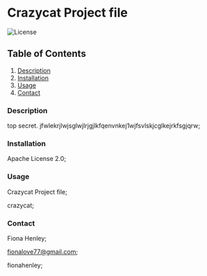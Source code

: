 # Crazycat Project file 
  ![License](https://img.shields.io/badge/License-Apache_2.0-brightgreen.svg)



## Table of Contents
1. [Description](#description)
2. [Installation](#installation)
3. [Usage](#usage)
4. [Contact](#contact)

### Description

top secret. jfwlekrjlwjsglwjlrjgjlkfqenvnkej1wjfsvlskjcglkejrkfsgjqrw;

### Installation 

Apache License 2.0;

### Usage 

Crazycat Project file;

crazycat;
### Contact 

Fiona Henley;

fionalove77@gmail.com;

fionahenley;
